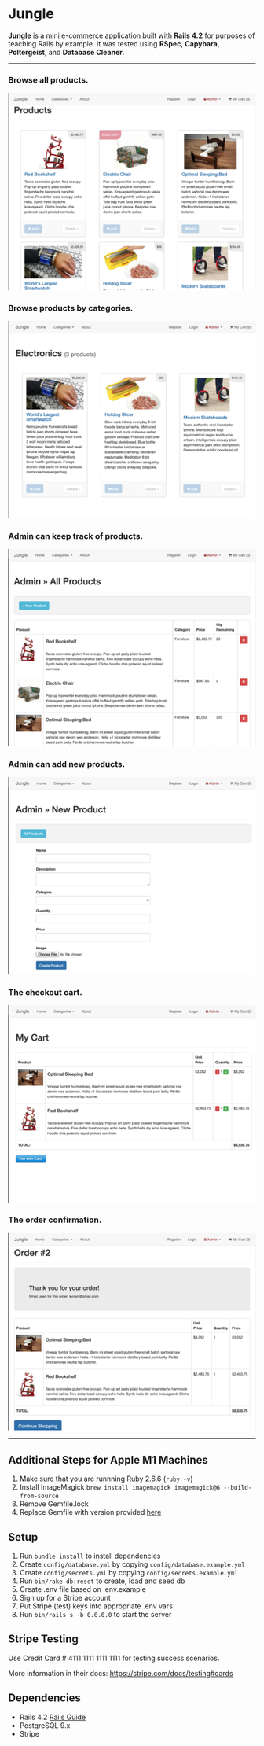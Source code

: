 # Jungle

**Jungle** is a mini e-commerce application built with **Rails 4.2** for purposes of teaching Rails by example.
It was tested using **RSpec**, **Capybara**, **Poltergeist**, and **Database Cleaner**.

---
### Browse all products.
![Jungle](public/docs/jungle1_home.png)
### Browse products by categories.
![Jungle](public/docs/jungle2_categories.png)
### Admin can keep track of products.
![Jungle](public/docs/jungle3_admin_prod.png)
### Admin can add new products.
![Jungle](public/docs/jungle4_admin_add_new.png)
### The checkout cart.
![Jungle](public/docs/jungle5_cart.png)
### The order confirmation.
![Jungle](public/docs/jungle6_order.png)




---
## Additional Steps for Apple M1 Machines

1. Make sure that you are runnning Ruby 2.6.6 (`ruby -v`)
1. Install ImageMagick `brew install imagemagick imagemagick@6 --build-from-source`
2. Remove Gemfile.lock
3. Replace Gemfile with version provided [here](https://gist.githubusercontent.com/FrancisBourgouin/831795ae12c4704687a0c2496d91a727/raw/ce8e2104f725f43e56650d404169c7b11c33a5c5/Gemfile)

## Setup

1. Run `bundle install` to install dependencies
2. Create `config/database.yml` by copying `config/database.example.yml`
3. Create `config/secrets.yml` by copying `config/secrets.example.yml`
4. Run `bin/rake db:reset` to create, load and seed db
5. Create .env file based on .env.example
6. Sign up for a Stripe account
7. Put Stripe (test) keys into appropriate .env vars
8. Run `bin/rails s -b 0.0.0.0` to start the server

## Stripe Testing

Use Credit Card # 4111 1111 1111 1111 for testing success scenarios.

More information in their docs: <https://stripe.com/docs/testing#cards>

## Dependencies

* Rails 4.2 [Rails Guide](http://guides.rubyonrails.org/v4.2/)
* PostgreSQL 9.x
* Stripe
